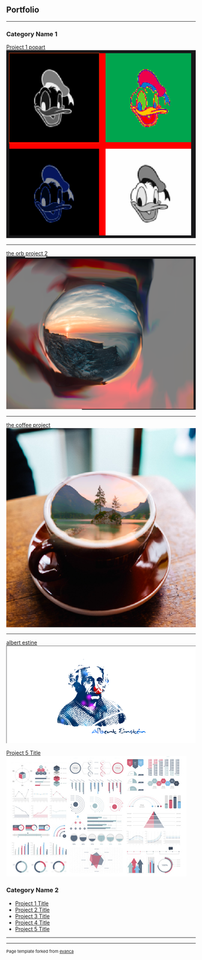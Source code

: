 ## Portfolio

---

### Category Name 1 

[Project 1 popart](/sample_page)
<img src="images/popart.png?raw=true"/>

---
[the orb project 2](/pdf/sample_presentation.pdf)
<img src="images/the orb .png?raw=true"/>

---
[the coffee project](http://example.com/)
<img src="images/the cup of joe.png?raw=true"/>

---
[albert estine](http://example.com/)
<img src="images/albert.png?raw=true"/>

[Project 5 Title](http://example.com/)
<img src="images/dummy_thumbnail.jpg?raw=true"/>
### Category Name 2

- [Project 1 Title](http://example.com/)
- [Project 2 Title](http://example.com/)
- [Project 3 Title](http://example.com/)
- [Project 4 Title](http://example.com/)
- [Project 5 Title](http://example.com/)

---




---
<p style="font-size:11px">Page template forked from <a href="https://github.com/evanca/quick-portfolio">evanca</a></p>
<!-- Remove above link if you don't want to attibute -->
